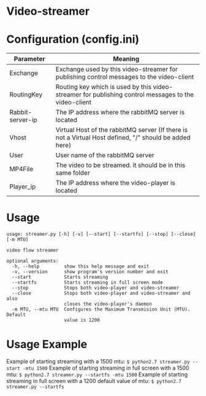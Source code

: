 # Video-streamer

# Configuration (config.ini)

  | Parameter | Meaning |
| ------ | ------ |
| Exchange | Exchange used by this video-streamer for publishing control messages to the video-client |
| RoutingKey | Routing key which is used by this video-streamer for publishing control messages to the video-client|
| Rabbit-server-ip | The IP address where the rabbitMQ server is located |
| Vhost | Virtual Host of the rabbitMQ server (If there is not a Virtual Host defined, "/" should be added here) |
| User | User name of the rabbitMQ server |
| MP4File | The video to be streamed. it should be in this same folder |
| Player_ip | The IP address where the video-player is located |

# Usage
```
usage: streamer.py [-h] [-v] [--start] [--startfs] [--stop] [--close] [-m MTU]

video flow streamer

optional arguments:
  -h, --help         show this help message and exit
  -v, --version      show program's version number and exit
  --start            Starts streaming
  --startfs          Starts streaming in full screen mode
  --stop             Stops both video-player and video-streamer
  --close            Stops both video-player and video-streamer and also
                     closes the video-player's daemon
  -m MTU, --mtu MTU  Configures the Maximum Transmision Unit (MTU). Default
                     value is 1200
```
# Usage Example
   Example of starting streaming with a 1500 mtu:
    ```
    $ python2.7 streamer.py --start -mtu 1500
    ```
    Example of starting streaming in full screen with a 1500 mtu:
    ```
     $ python2.7 streamer.py --startfs -mtu 1500
    ```
   Example of starting streaming in full screen with a 1200 default value of mtu:
    ```
    $ python2.7 streamer.py --startfs
    ```

